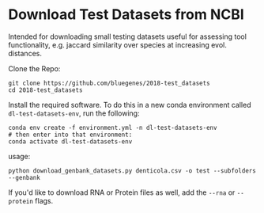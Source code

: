 # Download Test Datasets from NCBI

Intended for downloading small testing datasets useful for assessing tool functionality, e.g. jaccard similarity over species at increasing evol. distances. 


Clone the Repo:
```
git clone https://github.com/bluegenes/2018-test_datasets
cd 2018-test_datasets
```

Install the required software. To do this in a new conda environment called `dl-test-datasets-env`, run the following:

```
conda env create -f environment.yml -n dl-test-datasets-env
# then enter into that environment:
conda activate dl-test-datasets-env
```

usage:

`python download_genbank_datasets.py denticola.csv -o test --subfolders --genbank`


If you'd like to download RNA or Protein files as well, add the `--rna` or `--protein` flags.
